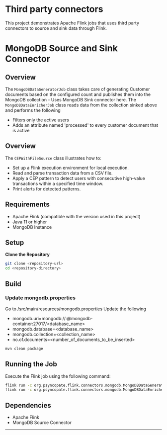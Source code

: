 
# Third party connectors

This project demonstrates Apache Flink jobs that uses third party connectors to source and sink data through Flink.

# MongoDB Source and Sink Connector
## Overview

The `MongoDBDataGeneratorJob` class takes care of generating Customer documents based on the configured count and publishes them into the MongoDB collection - Uses MongoDB Sink connector here.
The `MongoDBDataEnricherJob` class reads data from the collection sinked above and performs the following
- Filters only the active users
- Adds an attribute named 'processed' to every customer document that is active

## Overview

The `CEPWithFileSource` class illustrates how to:
- Set up a Flink execution environment for local execution.
- Read and parse transaction data from a CSV file.
- Apply a CEP pattern to detect users with consecutive high-value transactions within a specified time window.
- Print alerts for detected patterns.

## Requirements

- Apache Flink (compatible with the version used in this project)
- Java 11 or higher
- MongoDB Instance

## Setup

**Clone the Repository**

```bash
git clone <repository-url>
cd <repository-directory>
```

## Build

### Update mongodb.properties
Go to /src/main/resources/mongodb.properties
Update the following
- mongodb.uri=mongodb://<username>:<pwd>@mongodb-container:27017/<database_name>
- mongodb.database=<database_name>
- mongodb.collection=<collection_name>
- no.of.documents=<number_of_documents_to_be_inserted>

```bash
mvn clean package
```

## Running the Job

Execute the Flink job using the following command:

```bash
flink run -c org.psyncopate.flink.connectors.mongodb.MongoDBDataGeneratorJob target/flink-tutorial-1.1-<version>.jar
flink run -c org.psyncopate.flink.connectors.mongodb.MongoDBDataEnricherJob target/flink-tutorial-1.1-<version>.jar
```

## Dependencies

- Apache Flink
- MongoDB Source Connector

---
